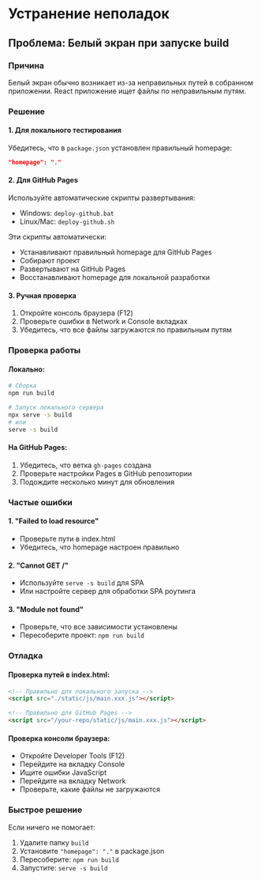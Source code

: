 # Устранение неполадок

## Проблема: Белый экран при запуске build

### Причина
Белый экран обычно возникает из-за неправильных путей в собранном приложении. React приложение ищет файлы по неправильным путям.

### Решение

#### 1. Для локального тестирования
Убедитесь, что в `package.json` установлен правильный homepage:
```json
"homepage": "."
```

#### 2. Для GitHub Pages
Используйте автоматические скрипты развертывания:
- Windows: `deploy-github.bat`
- Linux/Mac: `deploy-github.sh`

Эти скрипты автоматически:
- Устанавливают правильный homepage для GitHub Pages
- Собирают проект
- Развертывают на GitHub Pages
- Восстанавливают homepage для локальной разработки

#### 3. Ручная проверка
1. Откройте консоль браузера (F12)
2. Проверьте ошибки в Network и Console вкладках
3. Убедитесь, что все файлы загружаются по правильным путям

### Проверка работы

#### Локально:
```bash
# Сборка
npm run build

# Запуск локального сервера
npx serve -s build
# или
serve -s build
```

#### На GitHub Pages:
1. Убедитесь, что ветка `gh-pages` создана
2. Проверьте настройки Pages в GitHub репозитории
3. Подождите несколько минут для обновления

### Частые ошибки

#### 1. "Failed to load resource"
- Проверьте пути в index.html
- Убедитесь, что homepage настроен правильно

#### 2. "Cannot GET /"
- Используйте `serve -s build` для SPA
- Или настройте сервер для обработки SPA роутинга

#### 3. "Module not found"
- Проверьте, что все зависимости установлены
- Пересоберите проект: `npm run build`

### Отладка

#### Проверка путей в index.html:
```html
<!-- Правильно для локального запуска -->
<script src="./static/js/main.xxx.js"></script>

<!-- Правильно для GitHub Pages -->
<script src="/your-repo/static/js/main.xxx.js"></script>
```

#### Проверка консоли браузера:
- Откройте Developer Tools (F12)
- Перейдите на вкладку Console
- Ищите ошибки JavaScript
- Перейдите на вкладку Network
- Проверьте, какие файлы не загружаются

### Быстрое решение

Если ничего не помогает:
1. Удалите папку `build`
2. Установите `"homepage": "."` в package.json
3. Пересоберите: `npm run build`
4. Запустите: `serve -s build`
